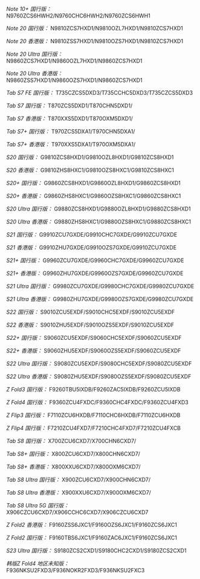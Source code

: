 *Note 10+ 国行版：*
N9760ZCS6HWH2/N9760CHC6HWH2/N9760ZCS6HWH1

*Note 20 国行版：*
N9810ZCS7HXD1/N9810OZL7HXD1/N9810ZCS7HXD1

*Note 20 香港版：*
N9810ZSS7HXD1/N9810OZS7HXD1/N9810ZCS7HXD1

*Note 20 Ultra 国行版：*
N9860ZCS7HXD1/N9860OZL7HXD1/N9860ZCS7HXD1

*Note 20 Ultra 香港版：*
N9860ZSS7HXD1/N9860OZS7HXD1/N9860ZCS7HXD1

*Tab S7 FE 国行版：*
T735CZCS5DXD3/T735CCHC5DXD3/T735CZCS5DXD3

*Tab S7 国行版：*
T870ZCS5DXD1/T870CHN5DXD1/

*Tab S7 香港版：*
T870XXS5DXD1/T870OXM5DXD1/

*Tab S7+ 国行版：*
T970ZCS5DXA1/T970CHN5DXA1/

*Tab S7+ 香港版：*
T970XXS5DXA1/T970OXM5DXA1/

*S20 国行版：*
G9810ZCS8HXD1/G9810OZL8HXD1/G9810ZCS8HXD1

*S20 香港版：*
G9810ZHS8HXC1/G9810OZS8HXC1/G9810ZCS8HXC1

*S20+ 国行版：*
G9860ZCS8HXD1/G9860OZL8HXD1/G9860ZCS8HXD1

*S20+ 香港版：*
G9860ZHS8HXC1/G9860OZS8HXC1/G9860ZCS8HXC1

*S20 Ultra 国行版：*
G9880ZCS8HXD1/G9880OZL8HXD1/G9880ZCS8HXD1

*S20 Ultra 香港版：*
G9880ZHS8HXC1/G9880OZS8HXC1/G9880ZCS8HXC1

*S21 国行版：*
G9910ZCU7GXDE/G9910CHC7GXDE/G9910ZCU7GXDE

*S21 香港版：*
G9910ZHU7GXDE/G9910OZS7GXDE/G9910ZCU7GXDE

*S21+ 国行版：*
G9960ZCU7GXDE/G9960CHC7GXDE/G9960ZCU7GXDE

*S21+ 香港版：*
G9960ZHU7GXDE/G9960OZS7GXDE/G9960ZCU7GXDE

*S21 Ultra 国行版：*
G9980ZCU7GXDE/G9980CHC7GXDE/G9980ZCU7GXDE

*S21 Ultra 香港版：*
G9980ZHU7GXDE/G9980OZS7GXDE/G9980ZCU7GXDE

*S22 国行版：*
S9010ZCU5EXDF/S9010CHC5EXDF/S9010ZCU5EXDF

*S22 香港版：*
S9010ZHU5EXDF/S9010OZS5EXDF/S9010ZCU5EXDF

*S22+ 国行版：*
S9060ZCU5EXDF/S9060CHC5EXDF/S9060ZCU5EXDF

*S22+ 香港版：*
S9060ZHU5EXDF/S9060OZS5EXDF/S9060ZCU5EXDF

*S22 Ultra 国行版：*
S9080ZCU5EXDF/S9080CHC5EXDF/S9080ZCU5EXDF

*S22 Ultra 香港版：*
S9080ZHU5EXDF/S9080OZS5EXDF/S9080ZCU5EXDF

*Z Fold3 国行版：*
F9260TBU5IXDB/F9260ZAC5IXDB/F9260ZCU5IXDB

*Z Fold4 国行版：*
F9360ZCU4FXDC/F9360CHC4FXDC/F9360ZCU4FXD3

*Z Flip3 国行版：*
F7110ZCU6HXDB/F7110CHC6HXDB/F7110ZCU6HXDB

*Z Flip4 国行版：*
F7210ZCU4FXD7/F7210CHC4FXD7/F7210ZCU4FXCB

*Tab S8 国行版：*
X700ZCU6CXD7/X700CHN6CXD7/

*Tab S8+ 国行版：*
X800ZCU6CXD7/X800CHN6CXD7/

*Tab S8+ 香港版：*
X800XXU6CXD7/X800OXM6CXD7/

*Tab S8 Ultra 国行版：*
X900ZCU6CXD7/X900CHN6CXD7/

*Tab S8 Ultra 香港版：*
X900XXU6CXD7/X900OXM6CXD7/

*Tab S8 Ultra 5G 国行版：*
X906CZCU6CXD7/X906CCHC6CXD7/X906CZCU6CXD7

*Z Fold2 香港版：*
F9160ZSS6JXC1/F9160OZS6JXC1/F9160ZCS6JXC1

*Z Fold2 国行版：*
F9160TBS6JXC1/F9160ZAC6JXC1/F9160ZCS6JXC1

*S23 Ultra 国行版：*
S9180ZCS2CXD1/S9180CHC2CXD1/S9180ZCS2CXD1

*韩版Z Fold4 地区未知版：*
F936NKSU2FXD3/F936NOKR2FXD3/F936NKSU2FXC3

